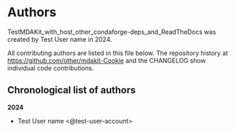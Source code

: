 # Authors

TestMDAKit_with_host_other_condaforge-deps_and_ReadTheDocs was created by Test User name in 2024.


All contributing authors are listed in this file below.
The repository history at https://github.com/other/mdakit-Cookie
and the CHANGELOG show individual code contributions.

## Chronological list of authors

<!--
The rules for this file:
  * Authors are sorted chronologically, earliest to latest
  * Please format it each entry as "Preferred name <GitHub username>"
  * Your preferred name is whatever you wish to go by --
    it does *not* have to be your legal name!
  * Please start a new section for each new year
  * Don't ever delete anything
-->

**2024**
- Test User name <@test-user-account>